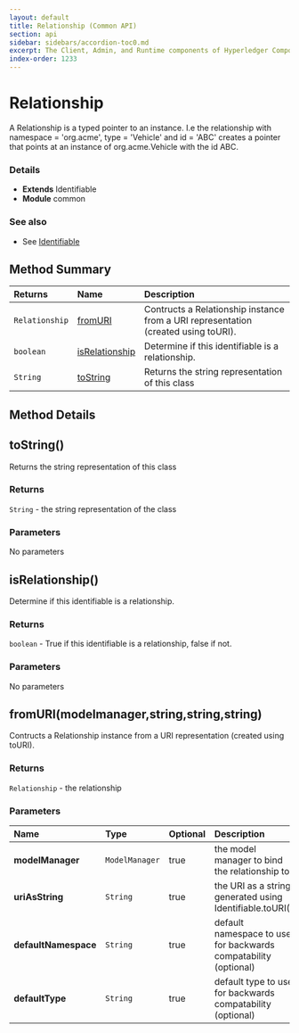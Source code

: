 ```yaml
---
layout: default
title: Relationship (Common API)
section: api
sidebar: sidebars/accordion-toc0.md
excerpt: The Client, Admin, and Runtime components of Hyperledger Composer .
index-order: 1233
---
```

# Relationship

A Relationship is a typed pointer to an instance. I.e the relationship
with namespace = 'org.acme', type = 'Vehicle' and id = 'ABC' creates
a pointer that points at an instance of org.acme.Vehicle with the id
ABC.

### Details
- **Extends** Identifiable
- **Module** common

### See also
- See [Identifiable](identifiable)


## Method Summary
| Returns | Name | Description |
| :--------  | :---- | :----------- |
| `Relationship` | [fromURI](#fromuri-modelmanager-string-string-string) | Contructs a Relationship instance from a URI representation (created using toURI).  |
| `boolean` | [isRelationship](#isrelationship) | Determine if this identifiable is a relationship.  |
| `String` | [toString](#tostring) | Returns the string representation of this class  |


## Method Details


## toString() 




Returns the string representation of this class






### Returns
`String` - the string representation of the class





### Parameters


No parameters



## isRelationship() 




Determine if this identifiable is a relationship.






### Returns
`boolean` - True if this identifiable is a relationship,
false if not.





### Parameters


No parameters



## fromURI(modelmanager,string,string,string) 




Contructs a Relationship instance from a URI representation (created using toURI).






### Returns
`Relationship` - the relationship





### Parameters
| Name | Type | Optional | Description |
| :-----------  | :----------- | :----------- | :----------- |
|**modelManager**|`ModelManager`|true|the model manager to bind the relationship to|
|**uriAsString**|`String`|true|the URI as a string, generated using Identifiable.toURI()|
|**defaultNamespace**|`String`|true|default namespace to use for backwards compatability (optional)|
|**defaultType**|`String`|true|default type to use for backwards compatability (optional)|


 
